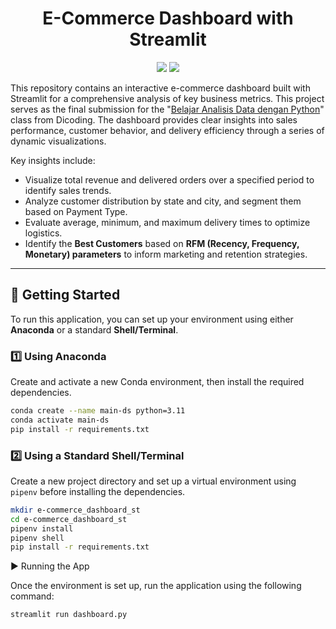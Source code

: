 <h1 align="center">E-Commerce Dashboard with Streamlit</h1>

<p align="center">
  <a href="https://www.python.org" target="_blank"> <img src="https://img.shields.io/badge/Python-3776AB?style=for-the-badge&logo=python&logoColor=white"></a>
  <a href="https://streamlit.io/" target="_blank"> <img src="https://img.shields.io/badge/Streamlit-FF4B4B?style=for-the-badge&logo=streamlit&logoColor=white"></a>
</p>

This repository contains an interactive e-commerce dashboard built with Streamlit for a comprehensive analysis of key business metrics. This project serves as the final submission for the "[Belajar Analisis Data dengan Python](https://www.dicoding.com/academies/555-belajar-analisis-data-dengan-python)" class from Dicoding. The dashboard provides clear insights into sales performance, customer behavior, and delivery efficiency through a series of dynamic visualizations.

Key insights include:
- Visualize total revenue and delivered orders over a specified period to identify sales trends.
- Analyze customer distribution by state and city, and segment them based on Payment Type.
- Evaluate average, minimum, and maximum delivery times to optimize logistics.
- Identify the **Best Customers** based on **RFM (Recency, Frequency, Monetary) parameters** to inform marketing and retention strategies.

---

## 🚀 Getting Started

To run this application, you can set up your environment using either **Anaconda** or a standard **Shell/Terminal**.

### 1️⃣ Using Anaconda

Create and activate a new Conda environment, then install the required dependencies.

```bash
conda create --name main-ds python=3.11
conda activate main-ds
pip install -r requirements.txt
```

### 2️⃣ Using a Standard Shell/Terminal

Create a new project directory and set up a virtual environment using `pipenv` before installing the dependencies.

```bash
mkdir e-commerce_dashboard_st
cd e-commerce_dashboard_st
pipenv install
pipenv shell
pip install -r requirements.txt
```

▶️ Running the App

Once the environment is set up, run the application using the following command:

```bash
streamlit run dashboard.py
```

